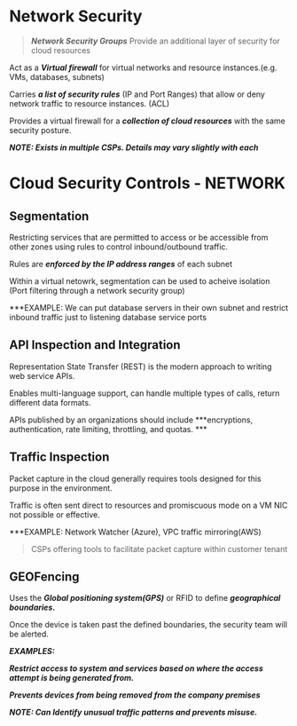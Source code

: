 # Network Security

> ***Network Security Groups*** Provide an additional layer of security for cloud resources

Act as a ***Virtual firewall*** for virtual networks and resource instances.(e.g. VMs, databases, subnets)

Carries ***a list of security rules*** (IP and Port Ranges) that allow or deny network traffic to resource instances. (ACL)

Provides a virtual firewall for a ***collection of cloud resources*** with the same security posture.

***NOTE: Exists in multiple CSPs. Details may vary slightly with each***

# Cloud Security Controls - NETWORK

## Segmentation

Restricting services that are permitted to access or be accessible from other zones using rules to control inbound/outbound traffic.

Rules are ***enforced by the IP address ranges*** of each subnet

Within a virtual netowrk, segmentation can be used to acheive isolation (Port filtering through a network security group)

***EXAMPLE: We can put database servers in their own subnet and restrict inbound traffic just to listening database service ports

## API Inspection and Integration

Representation State Transfer (REST) is the modern approach to writing web service APIs.

Enables multi-language support, can handle multiple types of calls, return different data formats. 

APIs published by an organizations should include ***encryptions, authentication, rate limiting, throttling, and quotas. ***

## Traffic Inspection

Packet capture in the cloud generally requires tools designed for this purpose in the environment.

Traffic is often sent direct to resources and promiscuous mode on a VM NIC not possible or effective. 

***EXAMPLE: Network Watcher (Azure), VPC traffic mirroring(AWS)

>CSPs offering tools to facilitate packet capture within customer tenant

## GEOFencing

Uses the ***Global positioning system(GPS)*** or RFID to define ***geographical boundaries.***

Once the device is taken past the defined boundaries, the security team will be alerted. 

***EXAMPLES:***

***Restrict access to system and services based on where the access attempt is being generated from.*** 

***Prevents devices from being removed from the company premises***

***NOTE: Can Identify unusual traffic patterns and prevents misuse.***